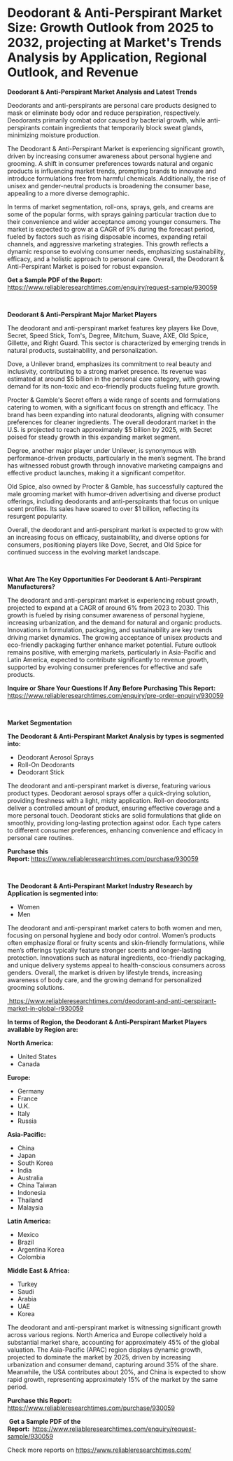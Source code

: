 <p><h1>Deodorant & Anti-Perspirant Market Size: Growth Outlook from 2025 to 2032, projecting at Market's Trends Analysis by Application, Regional Outlook, and Revenue</h1></p><p><strong>Deodorant & Anti-Perspirant Market Analysis and Latest Trends</strong></p>
<p><p>Deodorants and anti-perspirants are personal care products designed to mask or eliminate body odor and reduce perspiration, respectively. Deodorants primarily combat odor caused by bacterial growth, while anti-perspirants contain ingredients that temporarily block sweat glands, minimizing moisture production.</p><p>The Deodorant & Anti-Perspirant Market is experiencing significant growth, driven by increasing consumer awareness about personal hygiene and grooming. A shift in consumer preferences towards natural and organic products is influencing market trends, prompting brands to innovate and introduce formulations free from harmful chemicals. Additionally, the rise of unisex and gender-neutral products is broadening the consumer base, appealing to a more diverse demographic.</p><p>In terms of market segmentation, roll-ons, sprays, gels, and creams are some of the popular forms, with sprays gaining particular traction due to their convenience and wider acceptance among younger consumers. The market is expected to grow at a CAGR of 9% during the forecast period, fueled by factors such as rising disposable incomes, expanding retail channels, and aggressive marketing strategies. This growth reflects a dynamic response to evolving consumer needs, emphasizing sustainability, efficacy, and a holistic approach to personal care. Overall, the Deodorant & Anti-Perspirant Market is poised for robust expansion.</p></p>
<p><strong>Get a Sample PDF of the Report:&nbsp;</strong> <a href="https://www.reliableresearchtimes.com/enquiry/request-sample/930059?utm_campaign=2210&utm_medium=2&utm_source=Github&utm_content=ia&utm_term=21032025&utm_id=deodorant-anti-perspirant">https://www.reliableresearchtimes.com/enquiry/request-sample/930059</a></p>
<p>&nbsp;</p>
<p><strong>Deodorant & Anti-Perspirant Major Market Players</strong></p>
<p><p>The deodorant and anti-perspirant market features key players like Dove, Secret, Speed Stick, Tom's, Degree, Mitchum, Suave, AXE, Old Spice, Gillette, and Right Guard. This sector is characterized by emerging trends in natural products, sustainability, and personalization. </p><p>Dove, a Unilever brand, emphasizes its commitment to real beauty and inclusivity, contributing to a strong market presence. Its revenue was estimated at around $5 billion in the personal care category, with growing demand for its non-toxic and eco-friendly products fueling future growth.</p><p>Procter & Gamble's Secret offers a wide range of scents and formulations catering to women, with a significant focus on strength and efficacy. The brand has been expanding into natural deodorants, aligning with consumer preferences for cleaner ingredients. The overall deodorant market in the U.S. is projected to reach approximately $5 billion by 2025, with Secret poised for steady growth in this expanding market segment.</p><p>Degree, another major player under Unilever, is synonymous with performance-driven products, particularly in the men’s segment. The brand has witnessed robust growth through innovative marketing campaigns and effective product launches, making it a significant competitor.</p><p>Old Spice, also owned by Procter & Gamble, has successfully captured the male grooming market with humor-driven advertising and diverse product offerings, including deodorants and anti-perspirants that focus on unique scent profiles. Its sales have soared to over $1 billion, reflecting its resurgent popularity. </p><p>Overall, the deodorant and anti-perspirant market is expected to grow with an increasing focus on efficacy, sustainability, and diverse options for consumers, positioning players like Dove, Secret, and Old Spice for continued success in the evolving market landscape.</p></p>
<p>&nbsp;</p>
<p><strong>What Are The Key Opportunities For Deodorant & Anti-Perspirant Manufacturers?</strong></p>
<p><p>The deodorant and anti-perspirant market is experiencing robust growth, projected to expand at a CAGR of around 6% from 2023 to 2030. This growth is fueled by rising consumer awareness of personal hygiene, increasing urbanization, and the demand for natural and organic products. Innovations in formulation, packaging, and sustainability are key trends driving market dynamics. The growing acceptance of unisex products and eco-friendly packaging further enhance market potential. Future outlook remains positive, with emerging markets, particularly in Asia-Pacific and Latin America, expected to contribute significantly to revenue growth, supported by evolving consumer preferences for effective and safe products.</p></p>
<p><strong>Inquire or Share Your Questions If Any Before Purchasing This Report:</strong> <a href="https://www.reliableresearchtimes.com/enquiry/pre-order-enquiry/930059?utm_campaign=2210&utm_medium=2&utm_source=Github&utm_content=ia&utm_term=21032025&utm_id=deodorant-anti-perspirant">https://www.reliableresearchtimes.com/enquiry/pre-order-enquiry/930059</a></p>
<p>&nbsp;</p>
<p><strong>Market Segmentation</strong></p>
<p><strong>The Deodorant & Anti-Perspirant Market Analysis by types is segmented into:</strong></p>
<p><ul><li>Deodorant Aerosol Sprays</li><li>Roll-On Deodorants</li><li>Deodorant Stick</li></ul></p>
<p><p>The deodorant and anti-perspirant market is diverse, featuring various product types. Deodorant aerosol sprays offer a quick-drying solution, providing freshness with a light, misty application. Roll-on deodorants deliver a controlled amount of product, ensuring effective coverage and a more personal touch. Deodorant sticks are solid formulations that glide on smoothly, providing long-lasting protection against odor. Each type caters to different consumer preferences, enhancing convenience and efficacy in personal care routines.</p></p>
<p><strong>Purchase this Report:&nbsp;</strong><a href="https://www.reliableresearchtimes.com/purchase/930059?utm_campaign=2210&utm_medium=2&utm_source=Github&utm_content=ia&utm_term=21032025&utm_id=deodorant-anti-perspirant">https://www.reliableresearchtimes.com/purchase/930059</a></p>
<p>&nbsp;</p>
<p><strong>The Deodorant & Anti-Perspirant Market Industry Research by Application is segmented into:</strong></p>
<p><ul><li>Women</li><li>Men</li></ul></p>
<p><p>The deodorant and anti-perspirant market caters to both women and men, focusing on personal hygiene and body odor control. Women’s products often emphasize floral or fruity scents and skin-friendly formulations, while men’s offerings typically feature stronger scents and longer-lasting protection. Innovations such as natural ingredients, eco-friendly packaging, and unique delivery systems appeal to health-conscious consumers across genders. Overall, the market is driven by lifestyle trends, increasing awareness of body care, and the growing demand for personalized grooming solutions.</p></p>
<p><a href="https://www.reliableresearchtimes.com/deodorant-and-anti-perspirant-market-in-global-r930059?utm_campaign=2210&utm_medium=2&utm_source=Github&utm_content=ia&utm_term=21032025&utm_id=deodorant-anti-perspirant">&nbsp;https://www.reliableresearchtimes.com/deodorant-and-anti-perspirant-market-in-global-r930059</a></p>
<p><strong>In terms of Region, the Deodorant & Anti-Perspirant Market Players available by Region are:</strong></p>
<p>
    <p> <strong> North America: </strong>
        <ul>
            <li>United States</li>
            <li>Canada</li>
        </ul>
        </p> 
    <p> <strong> Europe: </strong>
        <ul>
            <li>Germany</li>
            <li>France</li>
            <li>U.K.</li>
            <li>Italy</li>
            <li>Russia</li>
        </ul>
        </p> 
    <p> <strong> Asia-Pacific: </strong>
        <ul>
            <li>China</li>
            <li>Japan</li>
            <li>South Korea</li>
            <li>India</li>
            <li>Australia</li>
            <li>China Taiwan</li>
            <li>Indonesia</li>
            <li>Thailand</li>
            <li>Malaysia</li>
        </ul>
        </p> 
    <p> <strong> Latin America: </strong>
        <ul>
            <li>Mexico</li>
            <li>Brazil</li>
            <li>Argentina Korea</li>
            <li>Colombia</li>
        </ul>
        </p> 
    <p> <strong> Middle East & Africa: </strong>
        <ul>
            <li>Turkey</li>
            <li>Saudi</li>
            <li>Arabia</li>
            <li>UAE</li>
            <li>Korea</li>
        </ul>
    </p>
    </p>
<p><p>The deodorant and anti-perspirant market is witnessing significant growth across various regions. North America and Europe collectively hold a substantial market share, accounting for approximately 45% of the global valuation. The Asia-Pacific (APAC) region displays dynamic growth, projected to dominate the market by 2025, driven by increasing urbanization and consumer demand, capturing around 35% of the share. Meanwhile, the USA contributes about 20%, and China is expected to show rapid growth, representing approximately 15% of the market by the same period.</p></p>
<p><strong>Purchase this Report: </strong><a href="https://www.reliableresearchtimes.com/purchase/930059?utm_campaign=2210&utm_medium=2&utm_source=Github&utm_content=ia&utm_term=21032025&utm_id=deodorant-anti-perspirant">https://www.reliableresearchtimes.com/purchase/930059</a></p>
<p>&nbsp;<strong>Get a Sample PDF of the Report:&nbsp;&nbsp;</strong><a href="https://www.reliableresearchtimes.com/enquiry/request-sample/930059?utm_campaign=2210&utm_medium=2&utm_source=Github&utm_content=ia&utm_term=21032025&utm_id=deodorant-anti-perspirant">https://www.reliableresearchtimes.com/enquiry/request-sample/930059</a></p>
<p><strong></strong></p>
<p>Check more reports on <a href="https://www.reliableresearchtimes.com/?utm_campaign=2210&utm_medium=2&utm_source=Github&utm_content=ia&utm_term=21032025&utm_id=deodorant-anti-perspirant">https://www.reliableresearchtimes.com/</a></p>